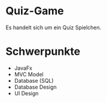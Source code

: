 # Quiz-Game
Es handelt sich um ein Quiz Spielchen.
# Schwerpunkte
- JavaFx
- MVC Model
- Database (SQL)
- Database Design
- UI Design
